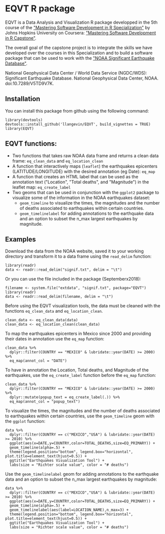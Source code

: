 # EQVT R package

EQVT is a Data Analysis and Visualization R package developped in the 5th course of the
["Mastering Software Development in R Specialization"](https://www.coursera.org/specializations/r) by Johns Hopkins University on Coursera: ["Mastering Software Development in R Capstone"](https://www.coursera.org/learn/r-capstone).

The overall goal of the capstone project is to integrate the skills we have developed over the courses in this Specialization and to build a software package that can be used to work with the ["NOAA Significant Earthquake Database"](https://www.ngdc.noaa.gov/nndc/struts/form?t=101650&s=1&d=1).

National Geophysical Data Center / World Data Service (NGDC/WDS): Significant Earthquake Database. National Geophysical Data Center, NOAA. doi:10.7289/V5TD9V7K.

## Installation

You can install this package from github using the following command:

```{r, eval=FALSE}
library(devtools)
devtools::install_github('llangevin/EQVT', build_vignettes = TRUE)
library(EQVT)
```

## EQVT functions:
  
* Two functions that takes raw NOAA data frame and returns a clean data frame: `eq_clean_data` and `eq_location_clean`
* A function that interactively maps (`leaflet`) the earthquakes epicenters (LATITUDE/LONGITUDE) with the desired annotation (eg Date): `eq_map`
* A function that creates an HTML label that can be used as the annotation text ("Location", "Total deaths", and "Magnitude") in the leaflet map: `eq_create_label`
* Two geoms that can be used in conjunction with the `ggplot2` package to visualize some of the information in the NOAA earthquakes dataset: 
     + `geom_timeline` to visualize the times, the magnitudes and the number of deaths associated to earthquakes within certain countries.
     + `geom_timelinelabel` for adding annotations to the earthquake data and an option to subset the n_max largest earthquakes by magnitude.

## Examples

Download the data from the NOAA website, saved it to your working directory and transform it to a data frame using the `read_delim` function:
  
```{r eval = FALSE}
library(readr)
data <- readr::read_delim("signif.txt", delim = "\t")
```
Or you can use the file included in the package (Septemberx2018):

```{r eval = FALSE}
filename <- system.file("extdata", "signif.txt", package="EQVT")
library(readr)
data <- readr::read_delim(filename, delim = "\t")
```

Before using the EQVT visualization tools, the data must be cleaned with the functions `eq_clean_data` and `eq_location_clean`.

```{r eval = FALSE}
clean_data <- eq_clean_data(data)
clean_data <- eq_location_clean(clean_data)
```

To map the earthquakes epicenters in Mexico since 2000 and providing their dates in annotation use the `eq_map` function:

```{r eval = FALSE}
clean_data %>%
  dplyr::filter(COUNTRY == "MEXICO" & lubridate::year(DATE) >= 2000) %>%
  eq_map(annot_col = "DATE")
```

To have in annotation the Location, Total deaths, and Magnitude of the earthquakes, use the `eq_create_label` function before the `eq_map` function:

```{r eval = FALSE}
clean_data %>%
  dplyr::filter(COUNTRY == "MEXICO" & lubridate::year(DATE) >= 2000) %>%
  dplyr::mutate(popup_text = eq_create_label(.)) %>%
  eq_map(annot_col = "popup_text")
```

To visualize the times, the magnitudes and the number of deaths associated to earthquakes within certain countries, use the `geom_timeline` geom with the `ggplot` function:

```{r eval = FALSE}
data %>%
  dplyr::filter(COUNTRY == c("MEXICO","USA") & lubridate::year(DATE) >= 2010) %>%
  ggplot(aes(x=DATE,y=COUNTRY,color=TOTAL_DEATHS,size=EQ_PRIMARY)) +
  geom_timeline(alpha=.5) +
  theme(legend.position="bottom", legend.box="horizontal", plot.title=element_text(hjust=0.5)) +
  ggtitle("Earthquakes Visualization Tool") +
  labs(size = "Richter scale value", color = "# deaths")
```

Use the `geom_timelinelabel` geom for adding annotations to the earthquake data and an option to subset the n_max largest earthquakes by magnitude:

```{r eval = FALSE}
data %>%
  dplyr::filter(COUNTRY == c("MEXICO","USA") & lubridate::year(DATE) >= 2010) %>%
  ggplot(aes(x=DATE,y=COUNTRY,color=TOTAL_DEATHS,size=EQ_PRIMARY)) +
  geom_timeline(alpha=.5) +
  geom_timelinelabel(aes(label=LOCATION_NAME),n_max=3) +
  theme(legend.position="bottom", legend.box="horizontal", plot.title=element_text(hjust=0.5)) +
  ggtitle("Earthquakes Visualization Tool") +
  labs(size = "Richter scale value", color = "# deaths")
```
